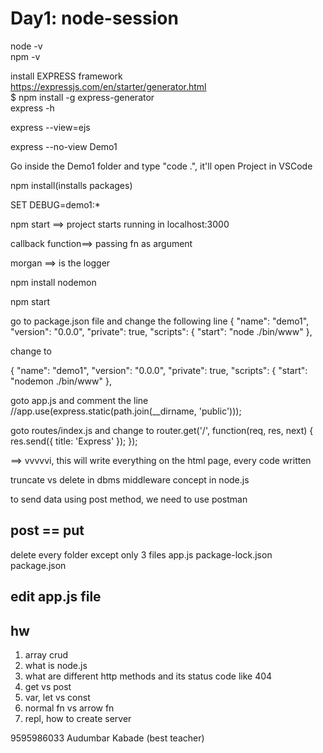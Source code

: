 # Day1: node-session

node -v <br>
npm -v <br>

install EXPRESS framework <br>
https://expressjs.com/en/starter/generator.html <br>
$ npm install -g express-generator <br>
express -h <br>

express --view=ejs 

express --no-view Demo1

Go inside the Demo1 folder and type "code .", it'll open Project in VSCode

npm install(installs packages)

SET DEBUG=demo1:*

npm start
==> project starts running in localhost:3000

callback function==> passing fn as argument 

morgan ==> is the logger
 
 npm install nodemon
 
 npm start
 
 go to package.json file and change the following line
{
  "name": "demo1",
  "version": "0.0.0",
  "private": true,
  "scripts": {
    "start": "node ./bin/www"
  },

change to 

{
  "name": "demo1",
  "version": "0.0.0",
  "private": true,
  "scripts": {
    "start": "nodemon ./bin/www"
  },

goto app.js and comment the line
//app.use(express.static(path.join(__dirname, 'public')));

goto routes/index.js and change to
router.get('/', function(req, res, next) {
  res.send({ title: 'Express' });
});


==> vvvvvi, this will write everything on the html page, every code written

truncate vs delete in dbms
middleware concept in node.js

to send data using post method, we need to use postman

post == put
---

delete every folder except only 3 files
app.js
package-lock.json
package.json

edit app.js file
----------------------------------
hw
----------------------------------
1. array crud 
2. what is node.js
3. what are different http methods and its status code like 404
4. get vs post
5. var, let vs const
6. normal fn vs arrow fn
7. repl, how to create server

9595986033
Audumbar Kabade (best teacher)

